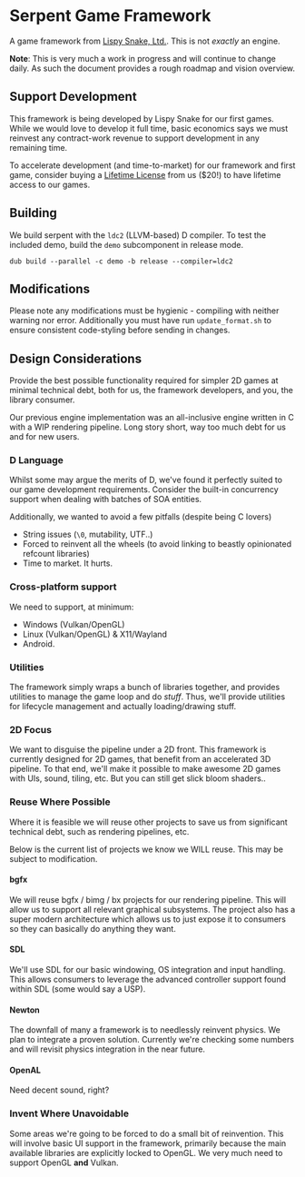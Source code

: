 # Serpent Game Framework

A game framework from [Lispy Snake, Ltd.](https://lispysnake.com).
This is not *exactly* an engine.

**Note**: This is very much a work in progress and will continue to
change daily. As such the document provides a rough roadmap and
vision overview.

## Support Development

This framework is being developed by Lispy Snake for our first games.
While we would love to develop it full time, basic economics says we
must reinvest any contract-work revenue to support development in
any remaining time.

To accelerate development (and time-to-market) for our framework
and first game, consider buying a [Lifetime License](https://lispysnake.com/the-game-raiser) from
us ($20!) to have lifetime access to our games.

## Building

We build serpent with the `ldc2` (LLVM-based) D compiler. To test the
included demo, build the `demo` subcomponent in release mode.

    dub build --parallel -c demo -b release --compiler=ldc2

## Modifications

Please note any modifications must be hygienic - compiling with neither
warning nor error. Additionally you must have run `update_format.sh` to
ensure consistent code-styling before sending in changes.

## Design Considerations

Provide the best possible functionality required for simpler 2D games
at minimal technical debt, both for us, the framework developers, and
you, the library consumer.

Our previous engine implementation was an all-inclusive engine written
in C with a WIP rendering pipeline. Long story short, way too much
debt for us and for new users.

### D Language

Whilst some may argue the merits of D, we've found it perfectly suited
to our game development requirements. Consider the built-in concurrency
support when dealing with batches of SOA entities.

Additionally, we wanted to avoid a few pitfalls (despite being C lovers)

 - String issues (`\0`, mutability, UTF..)
 - Forced to reinvent all the wheels (to avoid linking to beastly opinionated refcount libraries)
 - Time to market. It hurts.

### Cross-platform support

We need to support, at minimum:

 - Windows (Vulkan/OpenGL)
 - Linux (Vulkan/OpenGL) & X11/Wayland
 - Android.

### Utilities

The framework simply wraps a bunch of libraries together, and provides utilities
to manage the game loop and do *stuff*. Thus, we'll provide utilities for
lifecycle management and actually loading/drawing stuff.

### 2D Focus

We want to disguise the pipeline under a 2D front. This framework is currently
designed for 2D games, that benefit from an accelerated 3D pipeline.
To that end, we'll make it possible to make awesome 2D games with UIs,
sound, tiling, etc. But you can still get slick bloom shaders..

### Reuse Where Possible

Where it is feasible we will reuse other projects to save us from
significant technical debt, such as rendering pipelines, etc.

Below is the current list of projects we know we WILL reuse. This may
be subject to modification.

#### bgfx

We will reuse bgfx / bimg / bx projects for our rendering pipeline.
This will allow us to support all relevant graphical subsystems.
The project also has a super modern architecture which allows us
to just expose it to consumers so they can basically do anything
they want.

#### SDL

We'll use SDL for our basic windowing, OS integration and input
handling. This allows consumers to leverage the advanced controller
support found within SDL (some would say a USP).

#### Newton

The downfall of many a framework is to needlessly reinvent physics.
We plan to integrate a proven solution. Currently we're checking
some numbers and will revisit physics integration in the near future.

#### OpenAL

Need decent sound, right?

### Invent Where Unavoidable

Some areas we're going to be forced to do a small bit of reinvention.
This will involve basic UI support in the framework, primarily because
the main available libraries are explicitly locked to OpenGL. We very
much need to support OpenGL **and** Vulkan.
